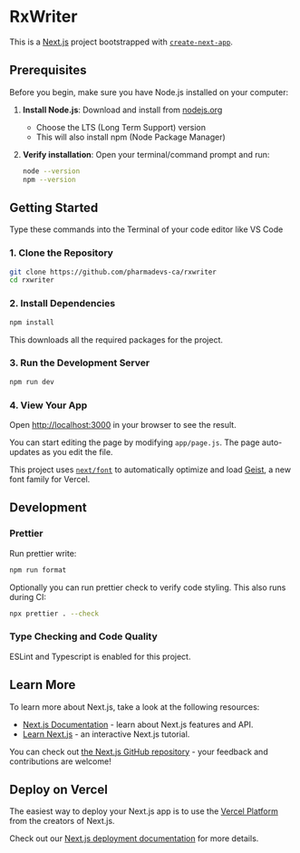# RxWriter

This is a [Next.js](https://nextjs.org) project bootstrapped with [`create-next-app`](https://github.com/vercel/next.js/tree/canary/packages/create-next-app).

## Prerequisites

Before you begin, make sure you have Node.js installed on your computer:

1. **Install Node.js**: Download and install from [nodejs.org](https://nodejs.org/)
   - Choose the LTS (Long Term Support) version
   - This will also install npm (Node Package Manager)

2. **Verify installation**: Open your terminal/command prompt and run:
   ```bash
   node --version
   npm --version
   ```

## Getting Started

Type these commands into the Terminal of your code editor like VS Code

### 1. Clone the Repository

```bash
git clone https://github.com/pharmadevs-ca/rxwriter
cd rxwriter
```

### 2. Install Dependencies

```bash
npm install
```

This downloads all the required packages for the project.

### 3. Run the Development Server

```bash
npm run dev
```

### 4. View Your App

Open [http://localhost:3000](http://localhost:3000) in your browser to see the result.

You can start editing the page by modifying `app/page.js`. The page auto-updates as you edit the file.

This project uses [`next/font`](https://nextjs.org/docs/app/building-your-application/optimizing/fonts) to automatically optimize and load [Geist](https://vercel.com/font), a new font family for Vercel.

## Development

### Prettier

Run prettier write:

```bash
npm run format
```

Optionally you can run prettier check to verify code styling. This also runs during CI:

```bash
npx prettier . --check
```

### Type Checking and Code Quality

ESLint and Typescript is enabled for this project.

## Learn More

To learn more about Next.js, take a look at the following resources:

- [Next.js Documentation](https://nextjs.org/docs) - learn about Next.js features and API.
- [Learn Next.js](https://nextjs.org/learn) - an interactive Next.js tutorial.

You can check out [the Next.js GitHub repository](https://github.com/vercel/next.js) - your feedback and contributions are welcome!

## Deploy on Vercel

The easiest way to deploy your Next.js app is to use the [Vercel Platform](https://vercel.com/new?utm_medium=default-template&filter=next.js&utm_source=create-next-app&utm_campaign=create-next-app-readme) from the creators of Next.js.

Check out our [Next.js deployment documentation](https://nextjs.org/docs/app/building-your-application/deploying) for more details.
